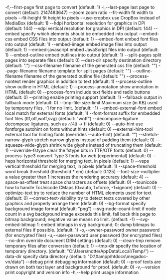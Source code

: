   -f,--first-page <int>         first page to convert (default: 1)
  -l,--last-page <int>          last page to convert (default: 2147483647)
  --zoom <fp>                   zoom ratio
  --fit-width <fp>              fit width to <fp> pixels
  --fit-height <fp>             fit height to <fp> pixels
  --use-cropbox <int>           use CropBox instead of MediaBox (default: 1)
  --hdpi <fp>                   horizontal resolution for graphics in DPI (default: 144)
  --vdpi <fp>                   vertical resolution for graphics in DPI (default: 144)
  --embed <string>              specify which elements should be embedded into output
  --embed-css <int>             embed CSS files into output (default: 1)
  --embed-font <int>            embed font files into output (default: 1)
  --embed-image <int>           embed image files into output (default: 1)
  --embed-javascript <int>      embed JavaScript files into output (default: 1)
  --embed-outline <int>         embed outlines into output (default: 1)
  --split-pages <int>           split pages into separate files (default: 0)
  --dest-dir <string>           specify destination directory (default: ".")
  --css-filename <string>       filename of the generated css file (default: "")
  --page-filename <string>      filename template for split pages  (default: "")
  --outline-filename <string>   filename of the generated outline file (default: "")
  --process-nontext <int>       render graphics in addition to text (default: 1)
  --process-outline <int>       show outline in HTML (default: 1)
  --process-annotation <int>    show annotation in HTML (default: 0)
  --process-form <int>          include text fields and radio buttons (default: 0)
  --printing <int>              enable printing support (default: 1)
  --fallback <int>              output in fallback mode (default: 0)
  --tmp-file-size-limit <int>   Maximum size (in KB) used by temporary files, -1 for no limit. (default: -1)
  --embed-external-font <int>   embed local match for external fonts (default: 1)
  --font-format <string>        suffix for embedded font files (ttf,otf,woff,svg) (default: "woff")
  --decompose-ligature <int>    decompose ligatures, such as ∩¼ü -> fi (default: 0)
  --auto-hint <int>             use fontforge autohint on fonts without hints (default: 0)
  --external-hint-tool <string> external tool for hinting fonts (overrides --auto-hint) (default: "")
  --stretch-narrow-glyph <int>  stretch narrow glyphs instead of padding them (default: 0)
  --squeeze-wide-glyph <int>    shrink wide glyphs instead of truncating them (default: 1)
  --override-fstype <int>       clear the fstype bits in TTF/OTF fonts (default: 0)
  --process-type3 <int>         convert Type 3 fonts for web (experimental) (default: 0)
  --heps <fp>                   horizontal threshold for merging text, in pixels (default: 1)
  --veps <fp>                   vertical threshold for merging text, in pixels (default: 1)
  --space-threshold <fp>        word break threshold (threshold * em) (default: 0.125)
  --font-size-multiplier <fp>   a value greater than 1 increases the rendering accuracy (default: 4)
  --space-as-offset <int>       treat space characters as offsets (default: 0)
  --tounicode <int>             how to handle ToUnicode CMaps (0=auto, 1=force, -1=ignore) (default: 0)
  --optimize-text <int>         try to reduce the number of HTML elements used for text (default: 0)
  --correct-text-visibility <int> try to detect texts covered by other graphics and properly arrange them (default: 0)
  --bg-format <string>          specify background image format (default: "png")
  --svg-node-count-limit <int>  if node count in a svg background image exceeds this limit, fall back this page to bitmap background; negative value means no limit. (default: -1)
  --svg-embed-bitmap <int>      1: embed bitmaps in svg background; 0: dump bitmaps to external files if possible. (default: 1)
  -o,--owner-password <string>  owner password (for encrypted files)
  -u,--user-password <string>   user password (for encrypted files)
  --no-drm <int>                override document DRM settings (default: 0)
  --clean-tmp <int>             remove temporary files after conversion (default: 1)
  --tmp-dir <string>            specify the location of temporary directory. (default: "C:\Users\notte\AppData\Local\Temp/")
  --data-dir <string>           specify data directory (default: "D:\Xampp\htdocs\megadoc-vn/data")
  --debug <int>                 print debugging information (default: 0)
  --proof <int>                 texts are drawn on both text layer and background for proof. (default: 0)
  -v,--version                  print copyright and version info
  -h,--help                     print usage information